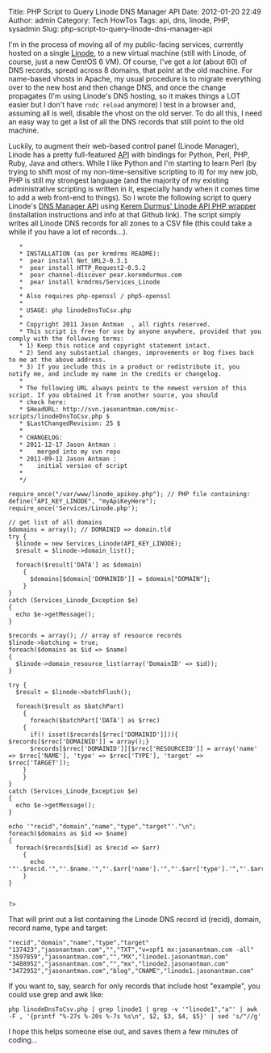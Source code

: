 Title: PHP Script to Query Linode DNS Manager API
Date: 2012-01-20 22:49
Author: admin
Category: Tech HowTos
Tags: api, dns, linode, PHP, sysadmin
Slug: php-script-to-query-linode-dns-manager-api

I'm in the process of moving all of my public-facing services, currently
hosted on a single
[Linode](http://www.linode.com/?r=5c8ad2931b410b55455aadbcf0a8d86d6f698a91),
to a new virtual machine (still with Linode, of course, just a new
CentOS 6 VM). Of course, I've got a *lot* (about 60) of DNS records,
spread across 8 domains, that point at the old machine. For name-based
vhosts in Apache, my usual procedure is to migrate everything over to
the new host and then change DNS, and once the change propagates (I'm
using Linode's DNS hosting, so it makes things a LOT easier but I don't
have `rndc reload` anymore) I test in a browser and, assuming all is
well, disable the vhost on the old server. To do all this, I need an
easy way to get a list of all the DNS records that still point to the
old machine.

Luckily, to augment their web-based control panel (Linode Manager),
Linode has a pretty full-featured [API](http://www.linode.com/api/) with
bindings for Python, Perl, PHP, Ruby, Java and others. While I like
Python and I'm starting to learn Perl (by trying to shift most of my
non-time-sensitive scripting to it) for my new job, PHP is still my
strongest language (and the majority of my existing administrative
scripting is written in it, especially handy when it comes time to add a
web front-end to things). So I wrote the following script to query
Linode's [DNS Manager API](http://www.linode.com/api/dns) using [Kerem
Durmus' Linode API PHP wrapper](https://github.com/krmdrms/linode/)
(installation instructions and info at that Github link). The script
simply writes all Linode DNS records for all zones to a CSV file (this
could take a while if you have a lot of records...).

~~~~{.php}
   *
   * INSTALLATION (as per krmdrms README):
   *  pear install Net_URL2-0.3.1
   *  pear install HTTP_Request2-0.5.2
   *  pear channel-discover pear.keremdurmus.com
   *  pear install krmdrms/Services_Linode
   *
   * Also requires php-openssl / php5-openssl
   *
   * USAGE: php linodeDnsToCsv.php
   *
   * Copyright 2011 Jason Antman  , all rights reserved.
   * This script is free for use by anyone anywhere, provided that you comply with the following terms:
   * 1) Keep this notice and copyright statement intact.
   * 2) Send any substantial changes, improvements or bog fixes back to me at the above address.
   * 3) If you include this in a product or redistribute it, you notify me, and include my name in the credits or changelog.
   *
   * The following URL always points to the newest version of this script. If you obtained it from another source, you should
   * check here:
   * $HeadURL: http://svn.jasonantman.com/misc-scripts/linodeDnsToCsv.php $
   * $LastChangedRevision: 25 $
   *
   * CHANGELOG:
   * 2011-12-17 Jason Antman :
   *    merged into my svn repo
   * 2011-09-12 Jason Antman :
   *    initial version of script
   *
   */

require_once("/var/www/linode_apikey.php"); // PHP file containing:   define("API_KEY_LINODE", "myApiKeyHere");
require_once('Services/Linode.php');

// get list of all domains
$domains = array(); // DOMAINID => domain.tld
try {
  $linode = new Services_Linode(API_KEY_LINODE);
  $result = $linode->domain_list();

  foreach($result['DATA'] as $domain)
    {
      $domains[$domain['DOMAINID']] = $domain["DOMAIN"];
    }
}
catch (Services_Linode_Exception $e)
{
  echo $e->getMessage();
}

$records = array(); // array of resource records
$linode->batching = true;
foreach($domains as $id => $name)
{
  $linode->domain_resource_list(array('DomainID' => $id));
}

try {
  $result = $linode->batchFlush();
  
  foreach($result as $batchPart)
    {
      foreach($batchPart['DATA'] as $rrec)
    {
      if(! isset($records[$rrec['DOMAINID']])){ $records[$rrec['DOMAINID']] = array();}
      $records[$rrec['DOMAINID']][$rrec['RESOURCEID']] = array('name' => $rrec['NAME'], 'type' => $rrec['TYPE'], 'target' => $rrec['TARGET']);
    }
    }
}
catch (Services_Linode_Exception $e)
{
  echo $e->getMessage();
}

echo '"recid","domain","name","type","target"'."\n";
foreach($domains as $id => $name)
{
  foreach($records[$id] as $recid => $arr)
    {
      echo '"'.$recid.'","'.$name.'","'.$arr['name'].'","'.$arr['type'].'","'.$arr['target']."\"\n";
    }
}


?>
~~~~

That will print out a list containing the Linode DNS record id (recid),
domain, record name, type and target:

~~~~{.text}
"recid","domain","name","type","target"
"137423","jasonantman.com","","TXT","v=spf1 mx:jasonantman.com -all"
"3597859","jasonantman.com","","MX","linode1.jasonantman.com"
"3488952","jasonantman.com","","mx","linode2.jasonantman.com"
"3472952","jasonantman.com","blog","CNAME","linode1.jasonantman.com"
~~~~

If you want to, say, search for only records that include host
"example", you could use grep and awk like:

~~~~{.bash}
php linodeDnsToCsv.php | grep linode1 | grep -v '"linode1","a"' | awk -F , '{printf "%-27s %-20s %-7s %s\n", $2, $3, $4, $5}' | sed 's/"//g'
~~~~

I hope this helps someone else out, and saves them a few minutes of
coding...
